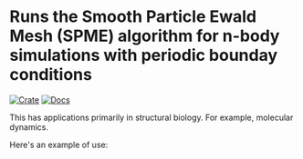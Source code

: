 # Runs the Smooth Particle Ewald Mesh (SPME) algorithm for n-body simulations with periodic bounday conditions

[![Crate](https://img.shields.io/crates/v/ewald.svg)](https://crates.io/crates/ewald)
[![Docs](https://docs.rs/lin_alg/badge.svg)](https://docs.rs/ewald)

[//]: # ([![DOI]&#40;https://zenodo.org/badge/DOI/10.5281/zenodo.15616833.svg&#41;]&#40;https://doi.org/10.5281/zenodo.15616833&#41;)

This has applications primarily in structural biology. For example, molecular dynamics.

Here's an example of use:

```rust


```